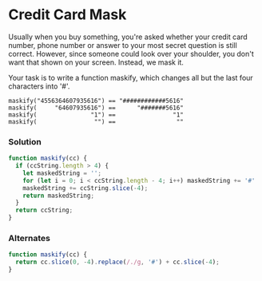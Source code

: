 # Credit Card Mask

Usually when you buy something, you're asked whether your credit card number, phone number or answer to your most secret question is still correct. However, since someone could look over your shoulder, you don't want that shown on your screen. Instead, we mask it.

Your task is to write a function maskify, which changes all but the last four characters into '#'.

    maskify("4556364607935616") == "############5616"
    maskify(     "64607935616") ==      "#######5616"
    maskify(               "1") ==                "1"
    maskify(                "") ==                 ""

### Solution

```js
function maskify(cc) {
  if (ccString.length > 4) {
    let maskedString = '';
    for (let i = 0; i < ccString.length - 4; i++) maskedString += '#'
    maskedString += ccString.slice(-4);
    return maskedString;
  }
  return ccString;
}
```

### Alternates

```js
function maskify(cc) {
  return cc.slice(0, -4).replace(/./g, '#') + cc.slice(-4);
}
```